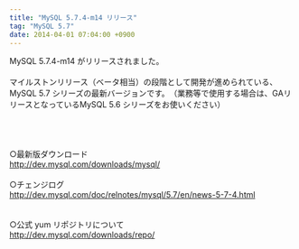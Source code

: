 ```yaml
---
title: "MySQL 5.7.4-m14 リリース"
tag: "MySQL 5.7"
date: 2014-04-01 07:04:00 +0900
---
```


MySQL 5.7.4-m14 がリリースされました。<br>
<br>
マイルストンリリース（ベータ相当）の段階として開発が進められている、MySQL 5.7 シリーズの最新バージョンです。　（業務等で使用する場合は、GAリリースとなっているMySQL 5.6 シリーズをお使いください）<br>
<br>
<br>
<br>
<br>
○最新版ダウンロード<br>
http://dev.mysql.com/downloads/mysql/<br>
<br>
○チェンジログ<br>
http://dev.mysql.com/doc/relnotes/mysql/5.7/en/news-5-7-4.html<br>
<br>
<br>
○公式 yum リポジトリについて<br>
http://dev.mysql.com/downloads/repo/<br>
<br>
<br>

